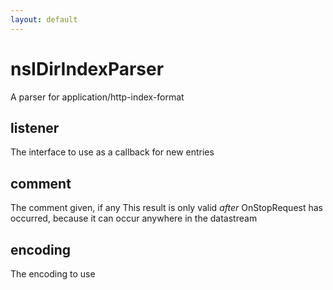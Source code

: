 ```yaml
---
layout: default
---
```


# nsIDirIndexParser #

A parser for application/http-index-format


## listener ##

The interface to use as a callback for new entries


## comment ##

The comment given, if any
This result is only valid _after_ OnStopRequest has occurred,
because it can occur anywhere in the datastream


## encoding ##

The encoding to use

